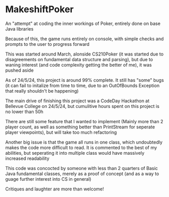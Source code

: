 # MakeshiftPoker
An "attempt" at coding the inner workings of Poker, entirely done on base Java libraries

Because of this, the game runs entirely on console, with simple checks and prompts to the user to progress forward

This was started around March, alonside CS210Poker (it was started due to disagreements on fundamental data structure and parsing), but due to waning interest (and code complexity getting the better of me), it was pushed aside

As of 24/5/24, this project is around 99% complete. It still has "some" bugs (it can fail to initalize from time to time, due to an OutOfBounds Exception that really shouldn't be happening)

The main drive of finishing this project was a CodeDay Hackathon at Bellevue College on 24/5/24, but cumulitive hours spent on this project is no lower than 50h

There are still some feature that I wanted to implement (Mainly more than 2 player count, as well as something better than PrintStream for seperate player viewpoints), but will take too much refactoring

Another big issue is that the game all runs in one class, which undoubtedly makes the code more difficult to read. It is commented to the best of my abilities, but seperating it into multiple class would have massively increased readability

This code was concocted by someone with less than 2 quarters of Basic Java fundamental classes, merely as a proof of concept (and as a way to guage further interest into CS in general)

Critiques and laughter are more than welcome!
